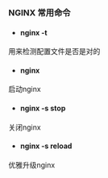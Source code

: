 ### NGINX 常用命令

- #### nginx -t
用来检测配置文件是否是对的


- #### nginx
启动nginx


- #### nginx -s stop
关闭nginx

- #### nginx -s reload
优雅升级nginx
